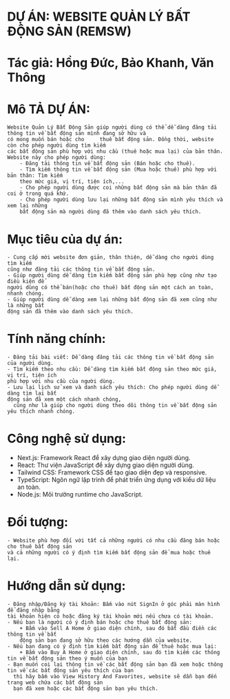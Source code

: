# DỰ ÁN: WEBSITE QUẢN LÝ BẤT ĐỘNG SẢN (REMSW)

# Tác giả: Hồng Đức, Bảo Khanh, Văn Thông

# Mô TẢ DỰ ÁN:
    Website Quản Lý Bất Động Sản giúp người dùng có thể dễ dàng đăng tải thông tin về bất động sản mình đang sở hữu và 
    có mong muốn bán hoặc cho     thuê bất động sản. Đồng thời, website còn cho phép người dùng tìm kiếm 
    các bất động sản phù hợp với nhu cầu (thuê hoặc mua lại) của bản thân.
    Website này cho phép người dùng:
        - Đăng tải thông tin về bất động sản (Bán hoặc cho thuê).
        - Tìm kiếm thông tin về bất động sản (Mua hoặc thuê) phù hợp với bản thân: Tìm kiếm
        theo mức giá, vị trí, tiện ích,...
        - Cho phép người dùng được coi những bất động sản mà bản thân đã coi ở trong quá khứ.
        - Cho phép người dùng lưu lại những bất động sản mình yêu thích và xem lại những 
        bất động sản mà người dùng đã thêm vào danh sách yêu thích.

# Mục tiêu của dự án:
    - Cung cấp mới website đơn giản, thân thiện, dễ dàng cho người dùng tìm kiếm 
    cũng như đăng tải các thông tin về bất động sản.
    - Giúp người dùng dễ dàng tìm kiếm bất động sản phù hợp cũng như tạo điều kiện để 
    người dùng có thể bán(hoặc cho thuê) bất động sản một cách an toàn, nhanh chóng.
    - Giúp người dùng dễ dàng xem lại những bất động sản đã xem cũng như là những bất 
    động sản đã thêm vào danh sách yêu thích.

# Tính năng chính:
    - Đăng tải bài viết: Dễ dàng đăng tải các thông tin về bất động sản của người dùng.
    - Tìm kiếm theo nhu cầu: Dễ dàng tìm kiếm bất động sản theo mức giá, vị trí, tiện ích 
    phù hợp với nhu cầu của người dùng.
    - Lưu lại lịch sử xem và danh sách yêu thích: Cho phép người dùng dễ dàng tìm lại bất 
    động sản đã xem một cách nhanh chóng, 
      cũng như là giúp cho người dùng theo dõi thông tin về bất động sản yêu thích nhanh chóng.

# Công nghệ sử dụng:
  - Next.js: Framework React để xây dựng giao diện người dùng.
  - React: Thư viện JavaScript để xây dựng giao diện người dùng.
  - Tailwind CSS: Framework CSS để tạo giao diện đẹp và responsive.
  - TypeScript: Ngôn ngữ lập trình để phát triển ứng dụng với kiểu dữ liệu an toàn.
  - Node.js: Môi trường runtime cho JavaScript.
# Đối tượng:
    - Website phù hợp đối với tất cả những người có nhu cầu đăng bán hoặc cho thuê bất động sản 
    và cả những người có ý định tìm kiếm bất động sản để mua hoặc thuê lại.

# Hướng dẫn sử dụng:
    - Đăng nhập/Đăng ký tài khoản: Bấm vào nút SignIn ở góc phải màn hình để đăng nhập bằng
    tài khoản hiện có hoặc đăng ký tài khoản mới nếu chưa có tài khoản.
    - Nếu bạn là người có ý định bán hoặc cho thuê bất động sản:
        + Bấm vào Sell A Home ở giao diện chính, sau đó bắt đầu điền các thông tin về bất 
        động sản bạn đang sở hữu theo các hướng dẫn của website.
    - Nếu bạn đang có ý định tìm kiếm bất động sản để thuê hoặc mua lại:
        + Bấm vào Buy A Home ở giao diện chính, sau đó tìm kiếm các thông tin về bất động sản theo ý muốn của bạn 
    - Bạn muốn coi lại thông tin về các bất động sản bạn đã xem hoặc thông tin về các bất động sản yêu thích của bạn 
      thì hãy bấm vào View History And Favorites, website sẽ dẫn bạn đến trang web chứa các bất động sản 
      bạn đã xem hoặc các bất động sản bạn yêu thích.
